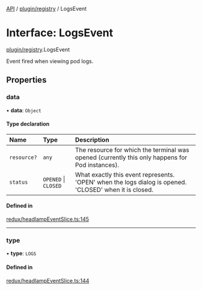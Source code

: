 [API](../API.md) / [plugin/registry](../modules/plugin_registry.md) / LogsEvent

# Interface: LogsEvent

[plugin/registry](../modules/plugin_registry.md).LogsEvent

Event fired when viewing pod logs.

## Properties

### data

• **data**: `Object`

#### Type declaration

| Name | Type | Description |
| :------ | :------ | :------ |
| `resource?` | `any` | The resource for which the terminal was opened (currently this only happens for Pod instances). |
| `status` | `OPENED` \| `CLOSED` | What exactly this event represents. 'OPEN' when the logs dialog is opened. 'CLOSED' when it is closed. |

#### Defined in

[redux/headlampEventSlice.ts:145](https://github.com/headlamp-k8s/headlamp/blob/072d2509b/frontend/src/redux/headlampEventSlice.ts#L145)

___

### type

• **type**: `LOGS`

#### Defined in

[redux/headlampEventSlice.ts:144](https://github.com/headlamp-k8s/headlamp/blob/072d2509b/frontend/src/redux/headlampEventSlice.ts#L144)
